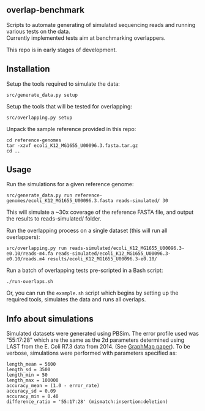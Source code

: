 ## overlap-benchmark  
Scripts to automate generating of simulated sequencing reads and running various tests on the data.  
Currently implemented tests aim at benchmarking overlappers.  

This repo is in early stages of development.  

## Installation
Setup the tools required to simulate the data:  
```  
src/generate_data.py setup  
```  

Setup the tools that will be tested for overlapping:  
```  
src/overlapping.py setup  
```  

Unpack the sample reference provided in this repo:  
```  
cd reference-genomes  
tar -xzvf ecoli_K12_MG1655_U00096.3.fasta.tar.gz  
cd ..  
```  

## Usage  
Run the simulations for a given reference genome:  
```  
src/generate_data.py run reference-genomes/ecoli_K12_MG1655_U00096.3.fasta reads-simulated/ 30  
```  
This will simulate a ~30x coverage of the reference FASTA file, and output the results to reads-simulated/ folder.  

Run the overlapping process on a single dataset (this will run all overlappers):  
```  
src/overlapping.py run reads-simulated/ecoli_K12_MG1655_U00096.3-e0.10/reads-m4.fa reads-simulated/ecoli_K12_MG1655_U00096.3-e0.10/reads.m4 results/ecoli_K12_MG1655_U00096.3-e0.10/  
```  

Run a batch of overlapping tests pre-scripted in a Bash script:  
```  
./run-overlaps.sh  
```  

Or, you can run the ```example.sh``` script which begins by setting up the required tools, simulates the data and runs all overlaps.  

## Info about simulations
Simulated datasets were generated using PBSim. The error profile used was "55:17:28" which are the same as the 2d parameters determined using LAST from the E. Coli R7.3 data from 2014. (See [GraphMap paper](http://biorxiv.org/content/early/2015/06/10/020719)).
To be verbose, simulations were performed with parameters specified as:
```  
length_mean = 5600  
length_sd = 3500  
length_min = 50  
length_max = 100000  
accuracy_mean = (1.0 - error_rate)  
accuracy_sd = 0.09  
accuracy_min = 0.40  
difference_ratio = '55:17:28' (mismatch:insertion:deletion)  
```  
